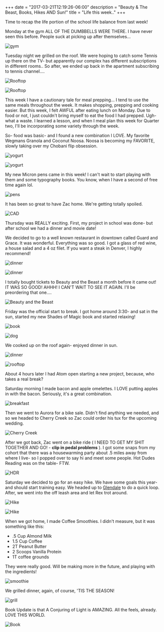 +++
date = "2017-03-21T12:19:26-06:00"
description = "Beauty & The Beast, Books, Hikes AND Sun!"
title = "Life this week.."
+++
<!--
+++
categories = ["movies", "hike"]
date = "2017-03-21"
description = "Beauty & The Beast, Books, Hikes AND Sun!"
draft = false
title = "Life this week.."
featured = "2017_03/2017_03_21/cover.jpg"
featuredpath = "/images"
type = "post"
+++ -->

Time to recap the life portion of the school life balance from last week!

Monday at the gym ALL OF THE DUMBBELLS WERE THERE. I have never seen this before. People suck at picking up after themselves...

![gym](/images/2017_03/2017_03_21/m.gym.jpg)

Tuesday night we grilled on the roof. We were hoping to catch some Tennis up there on the TV- but apparently our complex has different subscriptions in different rooms.. So after, we ended up back in the apartment subscribing to tennis channel....

![Rooftop](/images/2017_03/2017_03_21/t.roof.jpg)

![Rooftop](/images/2017_03/2017_03_21/t.roof2.jpg)

This week I have a cautionary tale for meal prepping... I tend to use the same meals throughout the week. It makes shopping, prepping and cooking easier. But this week, I felt AWFUL after eating lunch on Monday. Due to food or not, I just couldn't bring myself to eat the food I had prepped. Ugh- what a waste. I learned a lesson, and when I meal plan this week for Quarter two, I'll be incorporating some variety through the week.

So- food was basic- and I found a new combination I LOVE. My favorite Wegmans Granola and Coconut Noosa. Noosa is becoming my FAVORITE, slowly taking over my Chobani flip obsession.

![yogurt](/images/2017_03/2017_03_21/m.lunch.jpg)

![yogurt](/images/2017_03/2017_03_21/m.yogurt.jpg)

My new Micron pens came in this week! I can't wait to start playing with them and some typography books. You know, when I have a second of free time again lol.

![pens](/images/2017_03/2017_03_21/w.micron.jpg)

It has been so great to have Zac home. We're getting totally spoiled.

![CAD](/images/2017_03/2017_03_21/w.dog.jpg)

Thursday was REALLY exciting. First, my project in school was done- but after school we had a dinner and movie date!

We decided to go to a well known restaurant in downtown called Guard and Grace. It was wonderful. Everything was so good. I got a glass of red wine, a house salad and a 4 oz filet. If you want a steak in Denver, I highly recommend!

![dinner](/images/2017_03/2017_03_21/r.dinner.jpg)

![dinner](/images/2017_03/2017_03_21/r.dinner2.jpg)

I totally bought tickets to Beauty and the Beast a month before it came out! IT WAS SO GOOD! AHHH! I CAN'T WAIT TO SEE IT AGAIN. I'll be preordering that one....

![Beauty and the Beast](/images/2017_03/2017_03_21/r.beauty.jpg)

Friday was the official start to break. I got home around 3:30- and sat in the sun, started my new Shades of Magic book and started relaxing!

![book](/images/2017_03/2017_03_21/f.book.jpg)

![dog](/images/2017_03/2017_03_21/f.dog.jpg)

We cooked up on the roof again- enjoyed dinner in sun.

![dinner](/images/2017_03/2017_03_21/f.dinner.jpg)

![rooftop](/images/2017_03/2017_03_21/f.roof.jpg)

About 4 hours later I had Atom open starting a new project, because, who takes a real break?

Saturday morning I made bacon and apple omelettes. I LOVE putting apples in with the bacon. Seriously, it's a great combination.

![breakfast](/images/2017_03/2017_03_21/s.breakfast.jpg)

Then we went to Aurora for a bike sale. Didn't find anything we needed, and so we headed to Cherry Creek so Zac could order his tux for the upcoming wedding.

![Cherry Creek](/images/2017_03/2017_03_21/s.cherry.jpg)

After we got back, Zac went on a bike ride ( I NEED TO GET MY SHIT TOGETHER AND GO! - **clip in pedal problems** ). I got some snaps from my cohort that there was a housewarming party about .5 miles away from where I live- so I popped over to say hi and meet some people. Hot Dudes Reading was on the table- FTW.

![HDR](/images/2017_03/2017_03_21/s.house.jpg)

Saturday we decided to go for an easy hike. We have some goals this year- and should start training easy. We headed up to [Glendale](http://dayhikesneardenver.com/glendale-farm-trail-douglas-county-open-space/) to do a quick loop. After, we went into the off leash area and let Rex trot around.

![Hike](/images/2017_03/2017_03_21/u.glendale.jpg)

![Hike](/images/2017_03/2017_03_21/u.off.jpg)

When we got home, I made Coffee Smoothies. I didn't measure, but it was something like this:
- .5 Cup Almond Milk
- 1.5 Cup Coffee
- 2T Peanut Butter
- 2 Scoops Vanilla Protein
- 1T coffee grounds

They were really good. Will be making more in the future, and playing with the ingredients!

![smoothie](/images/2017_03/2017_03_21/u.coffee.jpg)

We grilled dinner, again, of course, 'TIS THE SEASON!

![grill](/images/2017_03/2017_03_21/u.grill.jpg)

Book Update is that A Conjuring of Light is AMAZING. All the feels, already. LOVE THIS WORLD.

![Book](/images/2017_03/2017_03_21/u.book.jpg)
